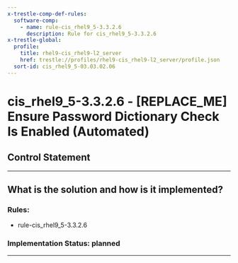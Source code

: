 ```yaml
---
x-trestle-comp-def-rules:
  software-comp:
    - name: rule-cis_rhel9_5-3.3.2.6
      description: Rule for cis_rhel9_5-3.3.2.6
x-trestle-global:
  profile:
    title: rhel9-cis_rhel9-l2_server
    href: trestle://profiles/rhel9-cis_rhel9-l2_server/profile.json
  sort-id: cis_rhel9_5-03.03.02.06
---
```


# cis_rhel9_5-3.3.2.6 - \[REPLACE_ME\] Ensure Password Dictionary Check Is Enabled (Automated)

## Control Statement

______________________________________________________________________

## What is the solution and how is it implemented?

<!-- For implementation status enter one of: implemented, partial, planned, alternative, not-applicable -->

<!-- Note that the list of rules under ### Rules: is read-only and changes will not be captured after assembly to JSON -->

<!-- Add control implementation description here for control: cis_rhel9_5-3.3.2.6 -->

### Rules:

  - rule-cis_rhel9_5-3.3.2.6

### Implementation Status: planned

______________________________________________________________________
